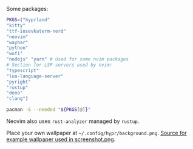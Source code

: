 Some packages:
```sh
PKGS=("hyprland"
"kitty"
"ttf-iosevkaterm-nerd"
"neovim"
"waybar"
"python"
"wofi"
"nodejs" "yarn" # Used for some nvim packages
# Section for LSP servers used by nvim:
"typescript"
"lua-language-server"
"pyright"
"rustup"
"deno"
"clang")

pacman -S --needed "${PKGS[@]}"
```

Neovim also uses `rust-analyzer` managed by `rustup`.

Place your own wallpaper at `~/.config/hypr/background.png`.
[Source for example wallpaper used in screenshot.png](https://github.com/DaringCuteSeal/wallpapers/blob/gh-pages/os/arch-journey/arch-journey-dark.png).
